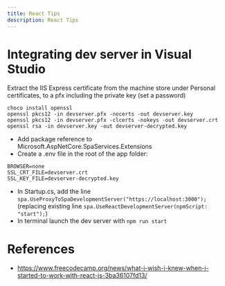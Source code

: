 ```yaml
---
title: React Tips
description: React Tips
---
```


# Integrating dev server in Visual Studio

Extract the IIS Express certificate from the machine store under Personal certificates, to a pfx including the private key (set a password)

```
choco install openssl
openssl pkcs12 -in devserver.pfx -nocerts -out devserver.key
openssl pkcs12 -in devserver.pfx -clcerts -nokeys -out devserver.crt
openssl rsa -in devserver.key -out devserver-decrypted.key
```

* Add package reference to Microsoft.AspNetCore.SpaServices.Extensions
* Create a .env file in the root of the app folder:

```
BROWSER=none
SSL_CRT_FILE=devserver.crt
SSL_KEY_FILE=devserver-decrypted.key
```

* In Startup.cs, add the line `spa.UseProxyToSpaDevelopmentServer("https://localhost:3000");` (replacing existing line `spa.UseReactDevelopmentServer(npmScript: "start");`)
* In terminal launch the dev server with `npm run start`

# References

* https://www.freecodecamp.org/news/what-i-wish-i-knew-when-i-started-to-work-with-react-js-3ba36107fd13/